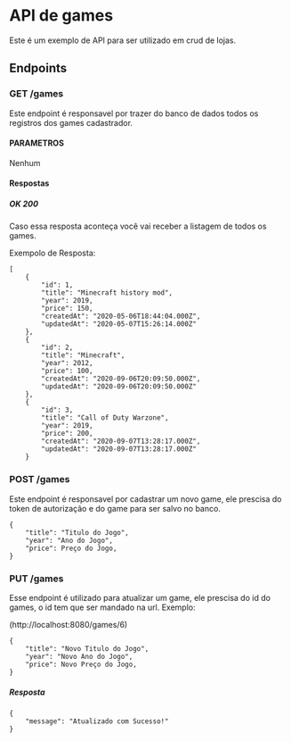# API de games

Este é um exemplo de API para ser utilizado em crud de lojas.

## Endpoints


### GET /games
Este endpoint é responsavel por trazer do banco de dados todos os registros dos games cadastrador.
#### PARAMETROS
Nenhum
#### Respostas
##### OK 200
Caso essa resposta aconteça você vai receber a listagem de todos os games.

Exempolo de Resposta:
```
[
    {
        "id": 1,
        "title": "Minecraft history mod",
        "year": 2019,
        "price": 150,
        "createdAt": "2020-05-06T18:44:04.000Z",
        "updatedAt": "2020-05-07T15:26:14.000Z"
    },
    {
        "id": 2,
        "title": "Minecraft",
        "year": 2012,
        "price": 100,
        "createdAt": "2020-09-06T20:09:50.000Z",
        "updatedAt": "2020-09-06T20:09:50.000Z"
    },
    {
        "id": 3,
        "title": "Call of Duty Warzone",
        "year": 2019,
        "price": 200,
        "createdAt": "2020-09-07T13:28:17.000Z",
        "updatedAt": "2020-09-07T13:28:17.000Z"
    }

```


### POST  /games
Este endpoint é responsavel por cadastrar um novo game, ele prescisa do token de autorização e do game para ser salvo no banco.

```
{
    "title": "Titulo do Jogo",
    "year": "Ano do Jogo",
    "price": Preço do Jogo,
}
```

### PUT /games
Esse endpoint é utilizado para atualizar um game, ele prescisa do id do games, o id tem que ser mandado na url.
Exemplo:

(http://localhost:8080/games/6)


```
{
    "title": "Novo Titulo do Jogo",
    "year": "Novo Ano do Jogo",
    "price": Novo Preço do Jogo,
}
```

##### Resposta
```
{
    "message": "Atualizado com Sucesso!"
}
```